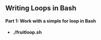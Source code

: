## Writing Loops in Bash
#### Part 1: Work with a simple for loop in Bash
<ul>
  <li><b>./fruitloop.sh</b></li>
</ul>
